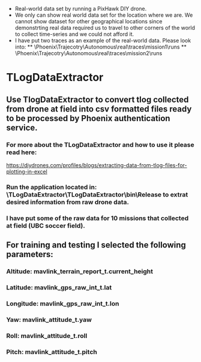 * Real-world data set by running a PixHawk DIY drone.
* We only can show real world data set for the location where we are. We cannot show dataset for other geographical locations since demonstrting real data required us to travel to other corners of the world to collect time-series and we could not afford it.
* I have put two traces as an example of the real-world data. Please look into: 
	** \Phoenix\Trajecotry\Autonomous\real\traces\mission1\runs
	** \Phoenix\Trajecotry\Autonomous\real\traces\mission2\runs

# TLogDataExtractor
## Use TlogDataExtractor to convert tlog collected from drone at field into csv formatted files ready to be processed by Phoenix authentication service.
### For more about the TLogDataExtractor and how to use it please read here:

https://diydrones.com/profiles/blogs/extracting-data-from-tlog-files-for-plotting-in-excel

### Run the application located in: \TLogDataExtractor\TLogDataExtractor\bin\Release to extrat desired information from raw drone data.

### I have put some of the raw data for 10 missions that collected at field (UBC soccer field).

## For training and testing I selected the following parameters:
### Altitude: mavlink_terrain_report_t.current_height
### Latitude:  mavlink_gps_raw_int_t.lat
### Longitude:  mavlink_gps_raw_int_t.lon
### Yaw:  mavlink_attitude_t.yaw
### Roll:  mavlink_attitude_t.roll
### Pitch:  mavlink_attitude_t.pitch




